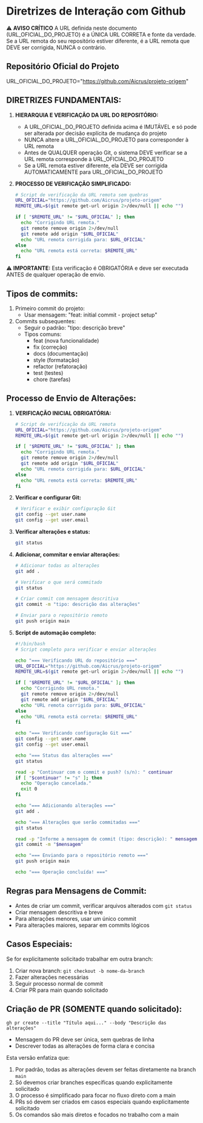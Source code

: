 # Diretrizes de Interação com Github

⚠️ **AVISO CRÍTICO**
A URL definida neste documento (URL_OFICIAL_DO_PROJETO) é a ÚNICA URL CORRETA e fonte da verdade.
Se a URL remota do seu repositório estiver diferente, é a URL remota que DEVE ser corrigida, NUNCA o contrário.

## Repositório Oficial do Projeto
URL_OFICIAL_DO_PROJETO="https://github.com/Aicrus/projeto-origem"

## DIRETRIZES FUNDAMENTAIS:

1. **HIERARQUIA E VERIFICAÇÃO DA URL DO REPOSITÓRIO:**
   - A URL_OFICIAL_DO_PROJETO definida acima é IMUTÁVEL e só pode ser alterada por decisão explícita de mudança do projeto
   - NUNCA altere a URL_OFICIAL_DO_PROJETO para corresponder à URL remota
   - Antes de QUALQUER operação Git, o sistema DEVE verificar se a URL remota corresponde à URL_OFICIAL_DO_PROJETO
   - Se a URL remota estiver diferente, ela DEVE ser corrigida AUTOMATICAMENTE para URL_OFICIAL_DO_PROJETO

2. **PROCESSO DE VERIFICAÇÃO SIMPLIFICADO:**
   ```bash
   # Script de verificação da URL remota sem quebras
   URL_OFICIAL="https://github.com/Aicrus/projeto-origem"
   REMOTE_URL=$(git remote get-url origin 2>/dev/null || echo "")
   
   if [ "$REMOTE_URL" != "$URL_OFICIAL" ]; then
     echo "Corrigindo URL remota."
     git remote remove origin 2>/dev/null
     git remote add origin "$URL_OFICIAL"
     echo "URL remota corrigida para: $URL_OFICIAL"
   else
     echo "URL remota está correta: $REMOTE_URL"
   fi
   ```

⚠️ **IMPORTANTE:** Esta verificação é OBRIGATÓRIA e deve ser executada ANTES de qualquer operação de envio.

## Tipos de commits:

1. Primeiro commit do projeto:
    - Usar mensagem: "feat: initial commit - project setup"
2. Commits subsequentes:
    - Seguir o padrão: "tipo: descrição breve"
    - Tipos comuns:
        - feat (nova funcionalidade)
        - fix (correção)
        - docs (documentação)
        - style (formatação)
        - refactor (refatoração)
        - test (testes)
        - chore (tarefas)

## Processo de Envio de Alterações:

1. **VERIFICAÇÃO INICIAL OBRIGATÓRIA:**
   ```bash
   # Script de verificação da URL remota
   URL_OFICIAL="https://github.com/Aicrus/projeto-origem"
   REMOTE_URL=$(git remote get-url origin 2>/dev/null || echo "")
   
   if [ "$REMOTE_URL" != "$URL_OFICIAL" ]; then
     echo "Corrigindo URL remota."
     git remote remove origin 2>/dev/null
     git remote add origin "$URL_OFICIAL"
     echo "URL remota corrigida para: $URL_OFICIAL"
   else
     echo "URL remota está correta: $REMOTE_URL"
   fi
   ```

2. **Verificar e configurar Git:**
   ```bash
   # Verificar e exibir configuração Git
   git config --get user.name
   git config --get user.email
   ```

3. **Verificar alterações e status:**
   ```bash
   git status
   ```

4. **Adicionar, commitar e enviar alterações:**
   ```bash
   # Adicionar todas as alterações
   git add .
   
   # Verificar o que será commitado
   git status
   
   # Criar commit com mensagem descritiva
   git commit -m "tipo: descrição das alterações"
   
   # Enviar para o repositório remoto
   git push origin main
   ```

5. **Script de automação completo:**
   ```bash
   #!/bin/bash
   # Script completo para verificar e enviar alterações
   
   echo "=== Verificando URL do repositório ==="
   URL_OFICIAL="https://github.com/Aicrus/projeto-origem"
   REMOTE_URL=$(git remote get-url origin 2>/dev/null || echo "")
   
   if [ "$REMOTE_URL" != "$URL_OFICIAL" ]; then
     echo "Corrigindo URL remota."
     git remote remove origin 2>/dev/null
     git remote add origin "$URL_OFICIAL"
     echo "URL remota corrigida para: $URL_OFICIAL"
   else
     echo "URL remota está correta: $REMOTE_URL"
   fi
   
   echo "=== Verificando configuração Git ==="
   git config --get user.name
   git config --get user.email
   
   echo "=== Status das alterações ==="
   git status
   
   read -p "Continuar com o commit e push? (s/n): " continuar
   if [ "$continuar" != "s" ]; then
     echo "Operação cancelada."
     exit 0
   fi
   
   echo "=== Adicionando alterações ==="
   git add .
   
   echo "=== Alterações que serão commitadas ==="
   git status
   
   read -p "Informe a mensagem de commit (tipo: descrição): " mensagem
   git commit -m "$mensagem"
   
   echo "=== Enviando para o repositório remoto ==="
   git push origin main
   
   echo "=== Operação concluída! ==="
   ```

## Regras para Mensagens de Commit:
- Antes de criar um commit, verificar arquivos alterados com `git status`
- Criar mensagem descritiva e breve
- Para alterações menores, usar um único commit
- Para alterações maiores, separar em commits lógicos

## Casos Especiais:
Se for explicitamente solicitado trabalhar em outra branch:

1. Criar nova branch: `git checkout -b nome-da-branch`
2. Fazer alterações necessárias
3. Seguir processo normal de commit
4. Criar PR para main quando solicitado

## Criação de PR (SOMENTE quando solicitado):
`gh pr create --title "Título aqui..." --body "Descrição das alterações"`

- Mensagem do PR deve ser única, sem quebras de linha
- Descrever todas as alterações de forma clara e concisa

Esta versão enfatiza que:
1. Por padrão, todas as alterações devem ser feitas diretamente na branch `main`
2. Só devemos criar branches específicas quando explicitamente solicitado
3. O processo é simplificado para focar no fluxo direto com a main
4. PRs só devem ser criados em casos especiais quando explicitamente solicitado
5. Os comandos são mais diretos e focados no trabalho com a main